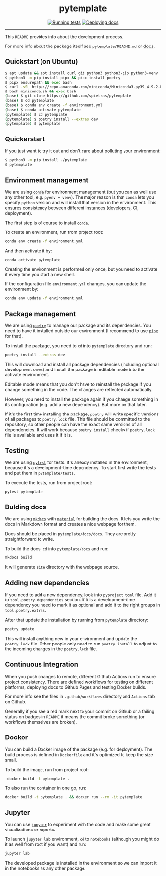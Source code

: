 <h1 align="center">pytemplate</h1>

<div align="center">

[![Running tests](https://github.com/spietras/python-template/actions/workflows/test.yml/badge.svg)](https://github.com/spietras/python-template/actions/workflows/test.yml)
[![Deploying docs](https://github.com/spietras/python-template/actions/workflows/docs.yml/badge.svg)](https://github.com/spietras/python-template/actions/workflows/docs.yml)

</div>

---

This ```README``` provides info about the development process.

For more info about the package itself see ```pytemplate/README.md``` or [docs](https://spietras.github.io/pytemplate).

## Quickstart (on Ubuntu)

```sh
$ apt update && apt install curl git python3 python3-pip python3-venv
$ python3 -m pip install pipx && pipx install poetry
$ pipx ensurepath && exec bash
$ curl -sSL https://repo.anaconda.com/miniconda/Miniconda3-py39_4.9.2-Linux-x86_64.sh -o miniconda.sh
$ bash miniconda.sh && exec bash
(base) $ git clone https://github.com/spietras/pytemplate
(base) $ cd pytemplate
(base) $ conda env create -f environment.yml
(base) $ conda activate pytemplate
(pytemplate) $ cd pytemplate
(pytemplate) $ poetry install --extras dev
(pytemplate) $ pytemplate
```

## Quickerstart

If you just want to try it out and don't care about polluting your environment:

```sh
$ python3 -m pip install ./pytemplate
$ pytemplate
```

## Environment management

We are using [```conda```](https://conda.io) for environment management (but you can as well use any other tool, e.g. ```pyenv + venv```). 
The major reason is that ```conda``` lets you specify ```python``` version and will install that version in the environment.
This ensures consistency between different instances (developers, CI, deployment).

The first step is of course to install [```conda```](https://conda.io).

To create an environment, run from project root:

```sh
conda env create -f environment.yml
```

And then activate it by:

```sh
conda activate pytemplate
```

Creating the environment is performed only once, but you need to activate it every time you start a new shell.

If the configuration file ```environment.yml``` changes, you can update the environment by:

```sh
conda env update -f environment.yml
```

## Package management

We are using [```poetry```](https://python-poetry.org) to manage our package and its dependencies. 
You need to have it installed outside our environment (I recommend to use [```pipx```](https://pipxproject.github.io/pipx) for that).

To install the package, you need to ```cd``` into ```pytemplate``` directory and run:

```sh
poetry install --extras dev
```

This will download and install all package dependencies (including optional development ones) and install the package in editable mode into the activate environment.

Editable mode means that you don't have to reinstall the package if you change something in the code.
The changes are reflected automatically. 

However, you need to install the package again if you change something in its configuration (e.g. add a new dependency).
But more on that later.

If it's the first time installing the package, ```poetry``` will write specific versions of all packages to ```poetry.lock``` file.
This file should be committed to the repository, so other people can have the exact same versions of all dependencies.
It will work because ```poetry install``` checks if ```poetry.lock``` file is available and uses it if it is.

## Testing

We are using [```pytest```](https://pytest.org) for tests.
It's already installed in the environment, because it's a development-time dependency.
To start first write the tests and put them in ```pytemplate/tests```.

To execute the tests, run from project root:

```sh
pytest pytemplate
```

## Bulding docs

We are using [```mkdocs```](https://www.mkdocs.org) with [```material```](https://squidfunk.github.io/mkdocs-material) for building the docs.
It lets you write the docs in Markdown format and creates a nice webpage for them.

Docs should be placed in ```pytemplate/docs/docs```. 
They are pretty straightforward to write.

To build the docs, ```cd``` into ```pytemplate/docs``` and run:

```sh
mkdocs build
```

It will generate ```site``` directory with the webpage source.

## Adding new dependencies

If you need to add a new dependency, look into ```pyproject.toml``` file.
Add it to ```tool.poetry.dependencies``` section.
If it is a development-time dependency you need to mark it as optional and add it to the right groups in ```tool.poetry.extras```.

After that update the installation by running from ```pytemplate``` directory:

```sh
poetry update
```

This will install anything new in your environment and update the ```poetry.lock``` file.
Other people only need to run ```poetry install``` to adjust to the incoming changes in the ```poetry.lock``` file.

## Continuous Integration

When you push changes to remote, different Github Actions run to ensure project consistency.
There are defined workflows for testing on different platforms, deploying docs to Github Pages and testing Docker builds.

For more info see the files in ```.github/workflows``` directory and ```Actions``` tab on Github.

Generally if you see a red mark next to your commit on Github or a failing status on badges in ```README``` it means the commit broke something (or workflows themselves are broken).

## Docker

You can build a Docker image of the package (e.g. for deployment).
The build process is defined in ```Dockerfile``` and it's optimized to keep the size small.

To build the image, run from project root:

```sh
 docker build -t pytemplate .
```

To also run the container in one go, run:

```sh
docker build -t pytemplate . && docker run --rm -it pytemplate
```

## Jupyter

You can use [```jupyter```](https://jupyter.org) to experiment with the code and make some great visualizations or reports.

To launch ```jupyter lab``` environment, ```cd``` to ```notebooks``` (although you might do it as well from root if you want) and run:

```sh
jupyter lab
```

The developed package is installed in the environment so we can import it in the notebooks as any other package.
